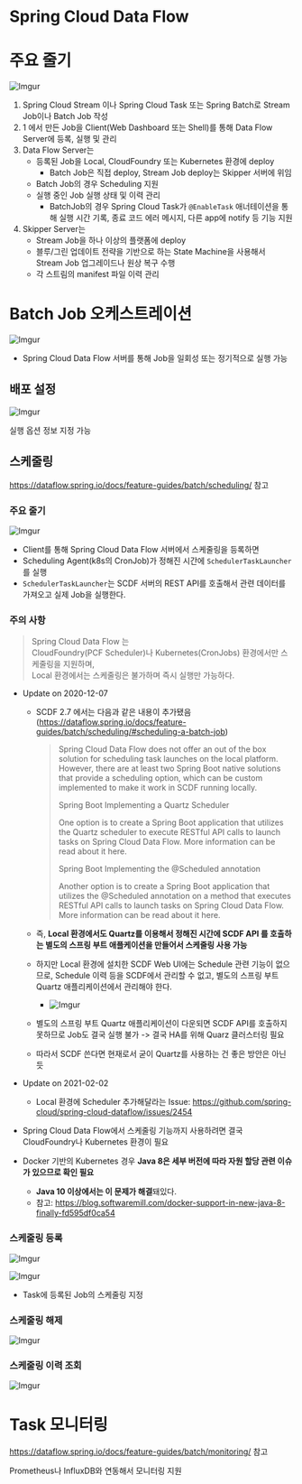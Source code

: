 # Spring Cloud Data Flow

# 주요 줄기

![Imgur](https://i.imgur.com/xRRwhpg.png)

1. Spring Cloud Stream 이나 Spring Cloud Task 또는 Spring Batch로 Stream Job이나 Batch Job 작성
1. 1 에서 만든 Job을 Client(Web Dashboard 또는 Shell)를 통해 Data Flow Server에 등록, 실행 및 관리
1. Data Flow Server는 
    - 등록된 Job을 Local, CloudFoundry 또는 Kubernetes 환경에 deploy
      - Batch Job은 직접 deploy, Stream Job deploy는 Skipper 서버에 위임
    - Batch Job의 경우 Scheduling 지원
    - 실행 중인 Job 실행 상태 및 이력 관리
      - BatchJob의 경우 Spring Cloud Task가 `@EnableTask` 애너테이션을 통해 실행 시간 기록, 종료 코드 에러 메시지, 다른 app에 notify 등 기능 지원
1. Skipper Server는
    - Stream Job을 하나 이상의 플랫폼에 deploy
    - 블루/그린 업데이트 전략을 기반으로 하는 State Machine을 사용해서 Stream Job 업그레이드나 원상 복구 수행
    - 각 스트림의 manifest 파일 이력 관리

# Batch Job 오케스트레이션

![Imgur](https://i.imgur.com/3i8EYCa.png)

- Spring Cloud Data Flow 서버를 통해 Job을 일회성 또는 정기적으로 실행 가능

## 배포 설정

![Imgur](https://i.imgur.com/i94gmiU.png)

실행 옵션 정보 지정 가능

## 스케줄링

https://dataflow.spring.io/docs/feature-guides/batch/scheduling/ 참고

### 주요 줄기

![Imgur](https://i.imgur.com/F10zTJx.png)

- Client를 통해 Spring Cloud Data Flow 서버에서 스케줄링을 등록하면
- Scheduling Agent(k8s의 CronJob)가 정해진 시간에 `SchedulerTaskLauncher`를 실행
- `SchedulerTaskLauncher`는 SCDF 서버의 REST API를 호출해서 관련 데이터를 가져오고 실제 Job을 실행한다. 

### 주의 사항

> Spring Cloud Data Flow 는  
> CloudFoundry(PCF Scheduler)나 Kubernetes(CronJobs) 환경에서만 스케줄링을 지원하며,  
> Local 환경에서는 스케줄링은 불가하며 즉시 실행만 가능하다.

- Update on 2020-12-07  
    -  SCDF 2.7 에서는 다음과 같은 내용이 추가됐음 (https://dataflow.spring.io/docs/feature-guides/batch/scheduling/#scheduling-a-batch-job)
    
        >Spring Cloud Data Flow does not offer an out of the box solution for scheduling task launches on the local platform.
        >However, there are at least two Spring Boot native solutions that provide a scheduling option, which can be custom implemented to make it work in SCDF running locally.
        >
        >Spring Boot Implementing a Quartz Scheduler
        >
        >One option is to create a Spring Boot application that utilizes the Quartz scheduler to execute RESTful API calls to launch tasks on Spring Cloud Data Flow. More information can be read about it here.
        >
        >Spring Boot Implementing the @Scheduled annotation
        >
        >Another option is to create a Spring Boot application that utilizes the @Scheduled annotation on a method that executes RESTful API calls to launch tasks on Spring Cloud Data Flow. More information can be read about it here.

    - 즉, **Local 환경에서도 Quartz를 이용해서 정해진 시간에 SCDF API 를 호출하는 별도의 스프링 부트 애플케이션을 만들어서 스케줄링 사용 가능**
    - 하지만 Local 환경에 설치한 SCDF Web UI에는 Schedule 관련 기능이 없으므로, Schedule 이력 등을 SCDF에서 관리할 수 없고, 별도의 스프링 부트 Quartz 애플리케이션에서 관리해야 한다.

        - ![Imgur](https://i.imgur.com/2S4q1wn.png)
    - 별도의 스프링 부트 Quartz 애플리케이션이 다운되면 SCDF API를 호출하지 못하므로 Job도 결국 실행 불가 -> 결국 HA를 위해 Quarz 클러스터링 필요
    - 따라서 SCDF 쓴다면 현재로서 굳이 Quartz를 사용하는 건 좋은 방안은 아닌 듯
- Update on 2021-02-02
    - Local 환경에 Scheduler 추가해달라는 Issue: https://github.com/spring-cloud/spring-cloud-dataflow/issues/2454
    
    
- Spring Cloud Data Flow에서 스케줄링 기능까지 사용하려면 결국 CloudFoundry나 Kubernetes 환경이 필요
- Docker 기반의 Kubernetes 경우 **Java 8은 세부 버전에 따라 자원 할당 관련 이슈가 있으므로 확인 필요**
  - **Java 10 이상에서는 이 문제가 해결**돼있다.
  - 참고: https://blog.softwaremill.com/docker-support-in-new-java-8-finally-fd595df0ca54

### 스케줄링 등록

![Imgur](https://i.imgur.com/vnhr8jN.png)

![Imgur](https://i.imgur.com/NybeLvY.png)

- Task에 등록된 Job의 스케줄링 지정

### 스케줄링 해제

![Imgur](https://i.imgur.com/gKXos0V.png)

### 스케줄링 이력 조회

![Imgur](https://i.imgur.com/FSgmBVD.png)

# Task 모니터링

https://dataflow.spring.io/docs/feature-guides/batch/monitoring/ 참고

Prometheus나 InfluxDB와 연동해서 모니터링 지원


